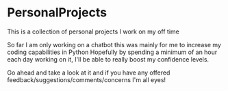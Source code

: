 # PersonalProjects
This is a collection of personal projects I work on my off time

So far I am only working on a chatbot
this was mainly for me to increase my coding capabilities in Python
Hopefully by spending a minimum of an hour each day working on it, I'll be able to really boost my confidence levels.

Go ahead and take a look at it and if you have any offered feedback/suggestions/comments/concerns I'm all eyes!
